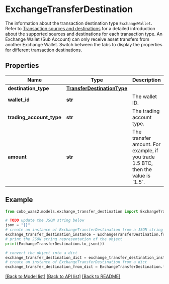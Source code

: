 # ExchangeTransferDestination

The information about the transaction destination type `ExchangeWallet`. Refer to [Transaction sources and destinations](https://www.cobo.com/developers/v2/guides/transactions/sources-and-destinations) for a detailed introduction about the supported sources and destinations for each transaction type.  An Exchange Wallet (Sub Account) can only receive asset transfers from another Exchange Wallet.  Switch between the tabs to display the properties for different transaction destinations. 

## Properties

Name | Type | Description | Notes
------------ | ------------- | ------------- | -------------
**destination_type** | [**TransferDestinationType**](TransferDestinationType.md) |  | 
**wallet_id** | **str** | The wallet ID. | 
**trading_account_type** | **str** | The trading account type. | 
**amount** | **str** | The transfer amount. For example, if you trade 1.5 BTC, then the value is &#x60;1.5&#x60;.  | 

## Example

```python
from cobo_waas2.models.exchange_transfer_destination import ExchangeTransferDestination

# TODO update the JSON string below
json = "{}"
# create an instance of ExchangeTransferDestination from a JSON string
exchange_transfer_destination_instance = ExchangeTransferDestination.from_json(json)
# print the JSON string representation of the object
print(ExchangeTransferDestination.to_json())

# convert the object into a dict
exchange_transfer_destination_dict = exchange_transfer_destination_instance.to_dict()
# create an instance of ExchangeTransferDestination from a dict
exchange_transfer_destination_from_dict = ExchangeTransferDestination.from_dict(exchange_transfer_destination_dict)
```
[[Back to Model list]](../README.md#documentation-for-models) [[Back to API list]](../README.md#documentation-for-api-endpoints) [[Back to README]](../README.md)


